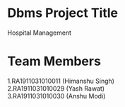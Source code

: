 
# Dbms Project Title
Hospital Management

# Team Members
1.RA1911031010011 (Himanshu Singh)
<br>
2.RA1911031010029 (Yash Rawat)
<br>
3.RA1911031010030 (Anshu Modi)





